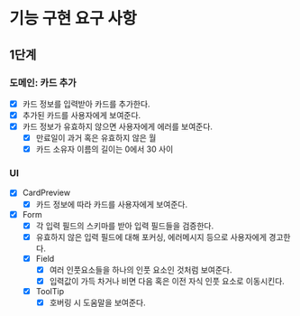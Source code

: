 # 기능 구현 요구 사항

## 1단계

### 도메인: 카드 추가

- [x] 카드 정보를 입력받아 카드를 추가한다.
- [x] 추가된 카드를 사용자에게 보여준다.
- [x] 카드 정보가 유효하지 않으면 사용자에게 에러를 보여준다.
  - [x] 만료일이 과거 혹은 유효하지 않은 월
  - [x] 카드 소유자 이름의 길이는 0에서 30 사이

### UI

- [x] CardPreview
  - [x] 카드 정보에 따라 카드를 사용자에게 보여준다.
- [x] Form
  - [x] 각 입력 필드의 스키마를 받아 입력 필드들을 검증한다.
  - [x] 유효하지 않은 입력 필드에 대해 포커싱, 에러메시지 등으로 사용자에게 경고한다.
  - [x] Field
    - [x] 여러 인풋요소들을 하나의 인풋 요소인 것처럼 보여준다.
    - [x] 입력값이 가득 차거나 비면 다음 혹은 이전 자식 인풋 요소로 이동시킨다.
  - [x] ToolTip
    - [x] 호버링 시 도움말을 보여준다.
